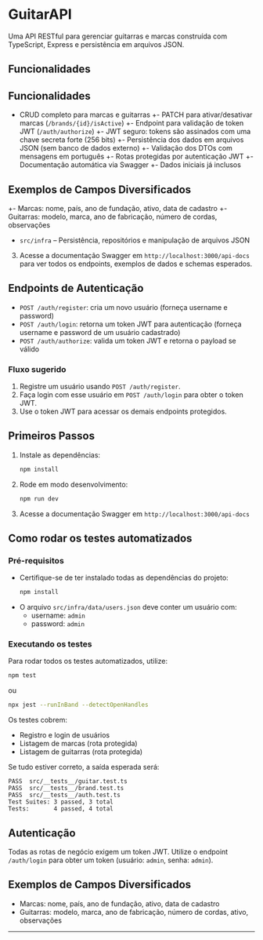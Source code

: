 
# GuitarAPI

Uma API RESTful para gerenciar guitarras e marcas construída com TypeScript, Express e persistência em arquivos JSON.

## Funcionalidades

## Funcionalidades
- CRUD completo para marcas e guitarras
+- PATCH para ativar/desativar marcas (`/brands/{id}/isActive`)
+- Endpoint para validação de token JWT (`/auth/authorize`)
+- JWT seguro: tokens são assinados com uma chave secreta forte (256 bits)
+- Persistência dos dados em arquivos JSON (sem banco de dados externo)
+- Validação dos DTOs com mensagens em português
+- Rotas protegidas por autenticação JWT
+- Documentação automática via Swagger
+- Dados iniciais já inclusos


## Exemplos de Campos Diversificados
+- Marcas: nome, país, ano de fundação, ativo, data de cadastro
+- Guitarras: modelo, marca, ano de fabricação, número de cordas, observações
- `src/infra` – Persistência, repositórios e manipulação de arquivos JSON

3. Acesse a documentação Swagger em `http://localhost:3000/api-docs` para ver todos os endpoints, exemplos de dados e schemas esperados.

## Endpoints de Autenticação
- `POST /auth/register`: cria um novo usuário (forneça username e password)
- `POST /auth/login`: retorna um token JWT para autenticação (forneça username e password de um usuário cadastrado)
- `POST /auth/authorize`: valida um token JWT e retorna o payload se válido

### Fluxo sugerido
1. Registre um usuário usando `POST /auth/register`.
2. Faça login com esse usuário em `POST /auth/login` para obter o token JWT.
3. Use o token JWT para acessar os demais endpoints protegidos.


## Primeiros Passos
1. Instale as dependências:
   ```sh
   npm install
   ```
2. Rode em modo desenvolvimento:
   ```sh
   npm run dev
   ```
3. Acesse a documentação Swagger em `http://localhost:3000/api-docs`


## Como rodar os testes automatizados

### Pré-requisitos
- Certifique-se de ter instalado todas as dependências do projeto:
   ```sh
   npm install
   ```
- O arquivo `src/infra/data/users.json` deve conter um usuário com:
   - username: `admin`
   - password: `admin`

### Executando os testes
Para rodar todos os testes automatizados, utilize:
```sh
npm test
```
ou
```sh
npx jest --runInBand --detectOpenHandles
```

Os testes cobrem:
- Registro e login de usuários
- Listagem de marcas (rota protegida)
- Listagem de guitarras (rota protegida)

Se tudo estiver correto, a saída esperada será:
```
PASS  src/__tests__/guitar.test.ts
PASS  src/__tests__/brand.test.ts
PASS  src/__tests__/auth.test.ts
Test Suites: 3 passed, 3 total
Tests:       4 passed, 4 total
```

## Autenticação
Todas as rotas de negócio exigem um token JWT. Utilize o endpoint `/auth/login` para obter um token (usuário: `admin`, senha: `admin`).

## Exemplos de Campos Diversificados
- Marcas: nome, país, ano de fundação, ativo, data de cadastro
- Guitarras: modelo, marca, ano de fabricação, número de cordas, ativo, observações

---


